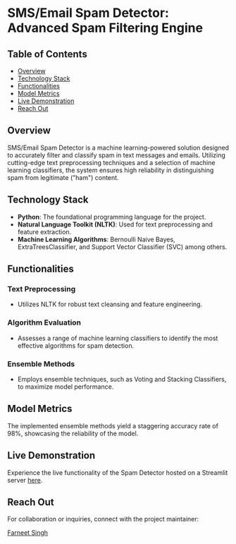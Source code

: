 # SMS/Email Spam Detector: Advanced Spam Filtering Engine

## Table of Contents
- [Overview](#overview)
- [Technology Stack](#technology-stack)
- [Functionalities](#functionalities)
- [Model Metrics](#model-metrics)
- [Live Demonstration](#live-demonstration)
- [Reach Out](#reach-out)

## Overview

SMS/Email Spam Detector is a machine learning-powered solution designed to accurately filter and classify spam in text messages and emails. Utilizing cutting-edge text preprocessing techniques and a selection of machine learning classifiers, the system ensures high reliability in distinguishing spam from legitimate ("ham") content.

## Technology Stack

- **Python**: The foundational programming language for the project.
- **Natural Language Toolkit (NLTK)**: Used for text preprocessing and feature extraction.
- **Machine Learning Algorithms**: Bernoulli Naive Bayes, ExtraTreesClassifier, and Support Vector Classifier (SVC) among others.

## Functionalities

### Text Preprocessing
- Utilizes NLTK for robust text cleansing and feature engineering.

### Algorithm Evaluation
- Assesses a range of machine learning classifiers to identify the most effective algorithms for spam detection.

### Ensemble Methods
- Employs ensemble techniques, such as Voting and Stacking Classifiers, to maximize model performance.

## Model Metrics

The implemented ensemble methods yield a staggering accuracy rate of 98%, showcasing the reliability of the model.

## Live Demonstration

Experience the live functionality of the Spam Detector hosted on a Streamlit server [here](https://farneet24-sms-spam-app-r53bi4.streamlit.app/).

## Reach Out

For collaboration or inquiries, connect with the project maintainer:

[Farneet Singh](mailto:farneetsingh_co21a3_72@dtu.ac.in)
